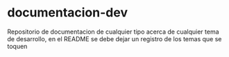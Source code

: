 # documentacion-dev
Repositorio de documentacion de cualquier tipo acerca de cualquier tema de desarrollo, en el README se debe dejar un registro de los temas que se toquen
